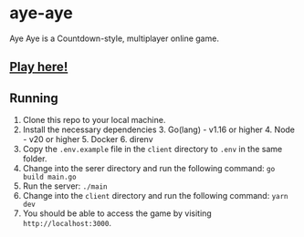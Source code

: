 # aye-aye
Aye Aye is a Countdown-style, multiplayer online game.

## [Play here!](http://aye-aye.robbiebyrd.com)

## Running

1. Clone this repo to your local machine.
2. Install the necessary dependencies
   3. Go(lang) - v1.16 or higher
   4. Node - v20 or higher
   5. Docker
   6. direnv
7. Copy the `.env.example` file in the `client` directory to `.env` in the same folder.
6. Change into the serer directory and run the following command:
`go build main.go`
7. Run the server:
`./main`
8. Change into the `client` directory and run the following command:
`yarn dev`
9. You should be able to access the game by visiting `http://localhost:3000`.